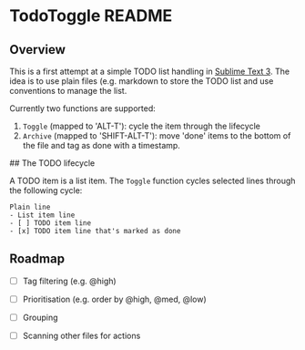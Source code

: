 # TodoToggle README

## Overview

This is a first attempt at a simple TODO list handling in [Sublime Text 3](https://www.sublimetext.com/). The idea is to use plain files (e.g. markdown to store the TODO list and use conventions to manage the list.

Currently two functions are supported:

1. ```Toggle``` (mapped to 'ALT-T'): cycle the item through the lifecycle
2. ```Archive``` (mapped to 'SHIFT-ALT-T'): move 'done' items to the bottom of the file and tag as done with a timestamp.

## The TODO lifecycle

A TODO item is a list item. The ```Toggle``` function cycles selected lines through the following cycle:

```
Plain line
- List item line
- [ ] TODO item line
- [x] TODO item line that's marked as done
```

## Roadmap

- [ ] Tag filtering (e.g. @high)
- [ ] Prioritisation (e.g. order by @high, @med, @low)
- [ ] Grouping 
- [ ] Scanning other files for actions 


